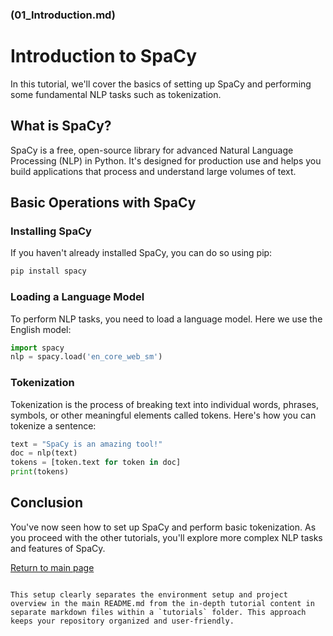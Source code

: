 ### (01_Introduction.md)

# Introduction to SpaCy

In this tutorial, we'll cover the basics of setting up SpaCy and performing some fundamental NLP tasks such as tokenization.

## What is SpaCy?

SpaCy is a free, open-source library for advanced Natural Language Processing (NLP) in Python. It's designed for production use and helps you build applications that process and understand large volumes of text.

## Basic Operations with SpaCy

### Installing SpaCy

If you haven't already installed SpaCy, you can do so using pip:

```bash
pip install spacy
```

### Loading a Language Model

To perform NLP tasks, you need to load a language model. Here we use the English model:

```python
import spacy
nlp = spacy.load('en_core_web_sm')
```

### Tokenization

Tokenization is the process of breaking text into individual words, phrases, symbols, or other meaningful elements called tokens. Here's how you can tokenize a sentence:

```python
text = "SpaCy is an amazing tool!"
doc = nlp(text)
tokens = [token.text for token in doc]
print(tokens)
```

## Conclusion

You've now seen how to set up SpaCy and perform basic tokenization. As you proceed with the other tutorials, you'll explore more complex NLP tasks and features of SpaCy.

[Return to main page](../README.md)
```

This setup clearly separates the environment setup and project overview in the main README.md from the in-depth tutorial content in separate markdown files within a `tutorials` folder. This approach keeps your repository organized and user-friendly.
